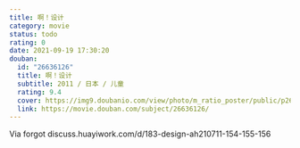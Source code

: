 ```yaml
---
title: 啊！设计
category: movie
status: todo
rating: 0
date: 2021-09-19 17:30:20
douban:
  id: "26636126"
  title: 啊！设计
  subtitle: 2011 / 日本 / 儿童
  rating: 9.4
  cover: https://img9.doubanio.com/view/photo/m_ratio_poster/public/p2635179466.jpg
  link: https://movie.douban.com/subject/26636126/
---
```


Via forgot discuss.huayiwork.com/d/183-design-ah210711-154-155-156
